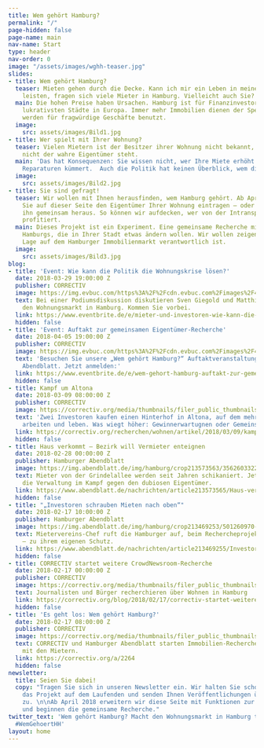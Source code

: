 ```yaml
---
title: Wem gehört Hamburg?
permalink: "/"
page-hidden: false
page-name: main
nav-name: Start
type: header
nav-order: 0
image: "/assets/images/wghh-teaser.jpg"
slides:
- title: Wem gehört Hamburg?
  teaser: Mieten gehen durch die Decke. Kann ich mir ein Leben in meiner Stadt noch
    leisten, fragen sich viele Mieter in Hamburg. Vielleicht auch Sie?
  main: Die hohen Preise haben Ursachen. Hamburg ist für Finanzinvestoren eine der
    lukrativsten Städte in Europa. Immer mehr Immobilien dienen der Spekulation oder
    werden für fragwürdige Geschäfte benutzt.
  image:
    src: assets/images/Bild1.jpg
- title: Wer spielt mit Ihrer Wohnung?
  teaser: Vielen Mietern ist der Besitzer ihrer Wohnung nicht bekannt, weil im Mietvertrag
    nicht der wahre Eigentümer steht.
  main: 'Das hat Konsequenzen: Sie wissen nicht, wer Ihre Miete erhöht oder sich um
    Reparaturen kümmert.  Auch die Politik hat keinen Überblick, wem die Stadt gehört. '
  image:
    src: assets/images/Bild2.jpg
- title: Sie sind gefragt!
  teaser: Wir wollen mit Ihnen herausfinden, wem Hamburg gehört. Ab April 2018 können
    Sie auf dieser Seite den Eigentümer Ihrer Wohnung eintragen – oder wir finden
    ihn gemeinsam heraus. So können wir aufdecken, wer von der Intransparenz im Immobilienmarkt
    profitiert.
  main: Dieses Projekt ist ein Experiment. Eine gemeinsame Recherche mit den Mietern
    Hamburgs, die in Ihrer Stadt etwas ändern wollen. Wir wollen zeigen, wer für die
    Lage auf dem Hamburger Immobilienmarkt verantwortlich ist.
  image:
    src: assets/images/Bild3.jpg
blog:
- title: 'Event: Wie kann die Politik die Wohnungskrise lösen?'
  date: 2018-03-29 19:00:00 Z
  publisher: CORRECTIV
  image: https://img.evbuc.com/https%3A%2F%2Fcdn.evbuc.com%2Fimages%2F42459641%2F165001840999%2F1%2Foriginal.jpg?w=800&rect=0%2C0%2C800%2C400&s=20b8631544ac47cba99dcc3a3232dcd2
  text: Bei einer Podiumsdiskussion diskutieren Sven Giegold und Matthias Kock über
    den Wohnungsmarkt in Hamburg. Kommen Sie vorbei.
  link: https://www.eventbrite.de/e/mieter-und-investoren-wie-kann-die-politik-die-wohnungskrise-losen-tickets-44363115272
  hidden: false
- title: 'Event: Auftakt zur gemeinsamen Eigentümer-Recherche'
  date: 2018-04-05 19:00:00 Z
  publisher: CORRECTIV
  image: https://img.evbuc.com/https%3A%2F%2Fcdn.evbuc.com%2Fimages%2F42304637%2F165001840999%2F1%2Foriginal.jpg?w=800&rect=0%2C0%2C1200%2C600&s=d3ca78e6e659d426de46754c185de9ea
  text: 'Besuchen Sie unsere „Wem gehört Hamburg?“ Auftaktveranstaltung beim Hamburger
    Abendblatt. Jetzt anmelden:'
  link: https://www.eventbrite.de/e/wem-gehort-hamburg-auftakt-zur-gemeinsamen-eigentumer-recherche-tickets-44250350991
  hidden: false
- title: Kampf um Altona
  date: 2018-03-09 08:00:00 Z
  publisher: CORRECTIV
  image: https://correctiv.org/media/thumbnails/filer_public_thumbnails/f0/b4/f0b455b6-47d2-4715-81a5-0ce96690f3a8/bernie-fenster-kind.jpg__1280x700_q85_crop_subject_location-1327%2C790_subsampling-2.jpg
  text: 'Zwei Investoren kaufen einen Hinterhof in Altona, auf dem mehr als 100 Menschen
    arbeiten und leben. Was wiegt höher: Gewinnerwartugnen oder Gemeinschaft?'
  link: https://correctiv.org/recherchen/wohnen/artikel/2018/03/09/kampf-um-altona/
  hidden: false
- title: Haus verkommt – Bezirk will Vermieter enteignen
  date: 2018-02-28 00:00:00 Z
  publisher: Hamburger Abendblatt
  image: https://img.abendblatt.de/img/hamburg/crop213573563/3562603322-w820-cv16_9-q85/grindelallee-55003a52-e187-410a-a319-4fd0eefa80e9.jpg
  text: Mieter von der Grindelallee werden seit Jahren schikaniert. Jetzt handelt
    die Verwaltung im Kampf gegen den dubiosen Eigentümer.
  link: https://www.abendblatt.de/nachrichten/article213573565/Haus-verkommt-Bezirk-will-Vermieter-enteignen.html
  hidden: false
- title: "„Investoren schrauben Mieten nach oben“"
  date: 2018-02-17 10:00:00 Z
  publisher: Hamburger Abendblatt
  image: https://img.abendblatt.de/img/hamburg/crop213469253/501260970-w820-cv16_9-q85/Chychla-6.jpg
  text: Mietervereins-Chef ruft die Hamburger auf, beim Rechercheprojekt mitzuwirken
    – zu ihrem eigenen Schutz.
  link: https://www.abendblatt.de/nachrichten/article213469255/Investoren-schrauben-die-Mieten-in-Hamburg-nach-oben.html
  hidden: false
- title: CORRECTIV startet weitere CrowdNewsroom-Recherche
  date: 2018-02-17 00:00:00 Z
  publisher: CORRECTIV
  image: https://correctiv.org/media/thumbnails/filer_public_thumbnails/b0/00/b000223c-5d14-4c44-a479-adef3e0aefb9/crowdnewsroom01.jpg__1280x700_q85_crop_subject_location-2067%2C1378_subsampling-2.jpg
  text: Journalisten und Bürger recherchieren über Wohnen in Hamburg
  link: https://correctiv.org/blog/2018/02/17/correctiv-startet-weitere-crowdnewsroom-recherche-wem-gehort-hamburg/
  hidden: false
- title: 'Es geht los: Wem gehört Hamburg?'
  date: 2018-02-17 08:00:00 Z
  publisher: CORRECTIV
  image: https://correctiv.org/media/thumbnails/filer_public_thumbnails/1d/93/1d936166-6690-42c1-9973-4445385b2a11/hamburg_23correctiv_ivo-mayr_benjamin-schubert.jpg__1280x700_q85_crop_subsampling-2.jpg
  text: CORRECTIV und Hamburger Abendblatt starten Immobilien-Recherche – gemeinsam
    mit den Mietern.
  link: https://correctiv.org/a/2264
  hidden: false
newsletter:
  title: Seien Sie dabei!
  copy: "Tragen Sie sich in unseren Newsletter ein. Wir halten Sie schon jetzt über
    das Projekt auf dem Laufenden und senden Ihnen Veröffentlichungen über den Wohnungsmarkt
    zu. \n\nAb April 2018 erweitern wir diese Seite mit Funktionen zur Datenerhebung
    und beginnen die gemeinsame Recherche."
twitter_text: 'Wem gehört Hamburg? Macht den Wohnungsmarkt in Hamburg transparenter.
  #WemGehoertHH'
layout: home
---
```


